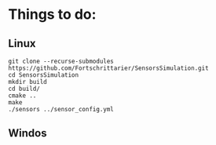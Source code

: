 # Things to do: #

## Linux ##

    git clone --recurse-submodules https://github.com/Fortschrittarier/SensorsSimulation.git
    cd SensorsSimulation
    mkdir build
    cd build/
    cmake ..
    make
    ./sensors ../sensor_config.yml

## Windos ##